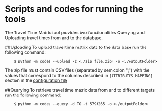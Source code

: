 # Scripts and codes for running the tools

The Travel Time Matrix tool provides two functionalities Querying and Uploading travel times from and to the database.

##Uploading
To upload travel time matrix data to the data base run the following command:
```
    $ python -m codes --upload -z <./zip_file.zip> -o <./outputFolder>  
```
The zip file must contain CSV files (separated by semicolon ";") with the values that correspond to the columns described in `[ATTRIBUTES_MAPPING]` section in the [configuration file][configuration-file]

##Quarying
To retrieve travel time matrix data from and to different targets run the following command:

```
    $ python -m codes --query -d TO -t 5793265 -o <./outputFolder>  
```

[configuration-file]: resources/configuration.properties